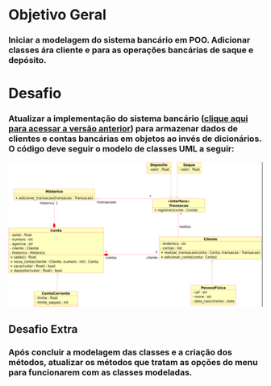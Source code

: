 # Objetivo Geral
### Iniciar a modelagem do sistema bancário em POO. Adicionar classes ára cliente e para as operações bancárias de saque e depósito.

# Desafio
### Atualizar a implementação do sistema bancário ([clique aqui para acessar a versão anterior](https://github.com/SuetoneCarneiro/Python-IA-backend-developer-bootcamp/tree/main/Sistema%20Bancario%20-%20Desafio%202)) para armazenar dados de clientes e contas bancárias em objetos ao invés de dicionários. O código deve seguir o modelo de classes UML a seguir: 

![modelo UML](modelo_UML_desafio.png)

## Desafio Extra
### Após concluir a modelagem das classes e a criação dos métodos, atualizar os métodos que tratam as opções do menu para funcionarem com as classes modeladas.